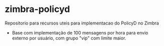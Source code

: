 # zimbra-policyd
Repositorio para recursos uteis para implementacao do PolicyD no Zimbra

- Base com implementação de 100 mensagens por hora para envio externo por usuário, com grupo "vip" com limite maior.
